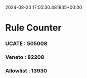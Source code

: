 2024-08-23 17:05:30.481835+00:00
# Rule Counter 
 ### UCATE : 505008

 ### Veneto : 82208

 ### Allowlist : 13930